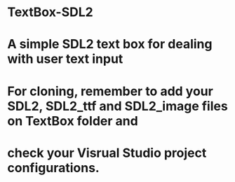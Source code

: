 # TextBox-SDL2

# A simple SDL2 text box for dealing with user text input

# For cloning, remember to add your SDL2, SDL2_ttf and SDL2_image files on TextBox folder and 
# check your Visrual Studio project configurations.
